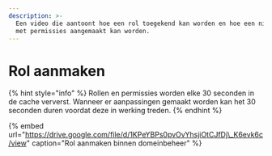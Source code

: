 ```yaml
---
description: >-
  Een video die aantoont hoe een rol toegekend kan worden en hoe een nieuwe rol
  met permissies aangemaakt kan worden.
---
```


# Rol aanmaken

{% hint style="info" %}
Rollen en permissies worden elke 30 seconden in de cache ververst. Wanneer er  aanpassingen gemaakt worden kan het 30 seconden duren voordat deze in werking treden.
{% endhint %}

{% embed url="https://drive.google.com/file/d/1KPeYBPs0pvOvYhsjiOtCJfDj\_K6evk6c/view" caption="Rol aanmaken binnen domeinbeheer" %}



